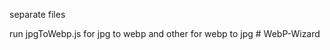 <!--  -->
separate files

run jpgToWebp.js for jpg to webp and other for webp to jpg
#   W e b P - W i z a r d 
 
 
